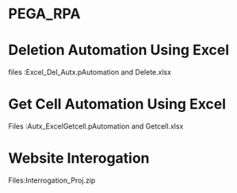 # PEGA_RPA

# Deletion Automation Using Excel

files :Excel_Del_Autx.pAutomation and Delete.xlsx

# Get Cell Automation Using Excel

Files :Autx_ExcelGetcell.pAutomation and Getcell.xlsx

# Website Interogation

Files:Interrogation_Proj.zip
